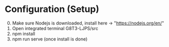 # Configuration (Setup)
0. Make sure Nodejs is downloaded, install here -> "https://nodejs.org/en/"
1. Open integrated terminal G8T3-LJPS/src
2. npm install
3. npm run serve (once install is done)